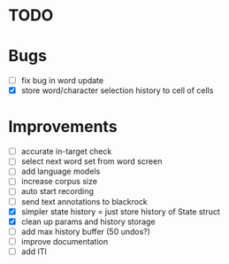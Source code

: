 # TODO

# Bugs
- [ ] fix bug in word update
- [x] store word/character selection history to cell of cells

# Improvements
- [ ] accurate in-target check
- [ ] select next word set from word screen
- [ ] add language models
- [ ] increase corpus size
- [ ] auto start recording
- [ ] send text annotations to blackrock
- [x] simpler state history = just store history of State struct
- [x] clean up params and history storage
- [ ] add max history buffer (50 undos?)
- [ ] improve documentation
- [ ] add ITI
